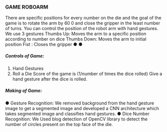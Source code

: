 ### GAME ROBOARM
There are specific positions for every number on the die and the goal of the game is to rotate the arm by
60 0 and close the gripper in the least number of turns. You can control the position of the robot arm with
hand gestures.
We use 3 gestures
Thumbs Up: Moves the arm to a specific position according to number on dice
Thumbs Down: Moves the arm to initial position
Fist : Closes the gripper
●
●
##### Controls of Game:
1. Hand Gestures
2. Roll a Die
Score of the game is (1/number of times the dice rolled)
Give a hand gesture after the dice is rolled.
##### Making of Game:
● Gesture Recognition: We removed background from the hand gesture image to get a segmented
image and developed a CNN architecture which takes segmented image and classifies hand
gestures.
● Dice Number Recognition: We Used blog detection of OpenCV library to detect the number of
circles present on the top face of the die.


